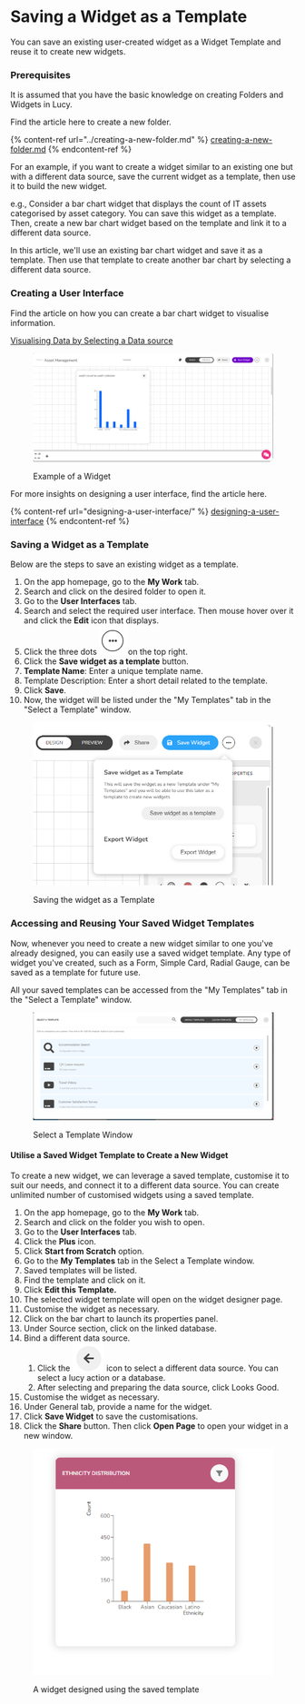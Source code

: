 # Saving a Widget as a Template

You can save an existing user-created widget as a  Widget Template and reuse it to create new widgets.&#x20;

### Prerequisites

It is assumed that you have the basic knowledge on creating Folders and Widgets in Lucy.

Find the article here to create a new folder.

{% content-ref url="../creating-a-new-folder.md" %}
[creating-a-new-folder.md](../creating-a-new-folder.md)
{% endcontent-ref %}

For an example, if you want to create a widget similar to an existing one but with a different data source,  save the current widget as a template, then use it to build the new widget.

e.g., Consider a bar chart widget that displays the count of IT assets categorised by asset category. You can save this widget as a template. Then, create a new bar chart widget based on the template and link it to a different data source.

In this article, we'll use an existing bar chart widget and save it as a template. Then use that template to create another bar chart by selecting a different data source.

### Creating a User Interface

Find the article on how you can create a bar chart widget to visualise information.

[Visualising Data by Selecting a Data source](designing-a-user-interface/designing-a-user-interface-to-visualise-information.md#id-1.-visualising-data-by-selecting-a-data-source)

<figure><img src="../../.gitbook/assets/image (1) (1).png" alt=""><figcaption><p>Example of a Widget</p></figcaption></figure>

For more insights on designing a user interface, find the article here.

{% content-ref url="designing-a-user-interface/" %}
[designing-a-user-interface](designing-a-user-interface/)
{% endcontent-ref %}

### Saving a Widget as a Template

Below are the steps to save an existing widget as a template.

1. On the app homepage, go to the **My Work** tab.
2. Search and click on the desired folder to open it.
3. Go to the **User Interfaces** tab.
4. Search and select the required user interface. Then mouse hover over it and click the **Edit** icon that displays.
5. Click the three dots ![](<../../.gitbook/assets/image (57).png>)on the top right.
6. Click the **Save widget as a template** button.
7. **Template Name**: Enter a unique template name.
8. Template Description: Enter a short detail related to the template.
9. Click **Save**.
10. Now, the widget will be listed under the "My Templates" tab in the "Select a Template" window.

<figure><img src="../../.gitbook/assets/image (56).png" alt=""><figcaption><p>Saving the widget as a Template</p></figcaption></figure>

### Accessing and Reusing Your Saved Widget Templates

Now, whenever you need to create a new widget similar to one you've already designed, you can easily use a saved widget template. Any type of widget you've created, such as a Form, Simple Card, Radial Gauge, can be saved as a template for future use.

All your saved templates can be accessed from the "My Templates" tab in the "Select a Template" window.

<figure><img src="../../.gitbook/assets/Select a Template window.png" alt=""><figcaption><p>Select a Template Window</p></figcaption></figure>

#### Utilise a Saved Widget Template to Create a New Widget

To create a new widget, we can leverage a saved template, customise it to suit our needs, and connect it to a different data source. You can create unlimited number of customised widgets using a saved template.

1. On the app homepage, go to the **My Work** tab.
2. Search and click on the folder you wish to open.
3. Go to the **User Interfaces** tab.
4. Click the **Plus** icon.
5. Click **Start from Scratch** option.
6. Go to the **My Templates** tab in the Select a Template window.
7. Saved templates will be listed.
8. Find the template and click on it.
9. &#x20;Click **Edit this Template.**
10. The selected widget template will open on the widget designer page.
11. Customise the widget as necessary.
12. Click on the bar chart to launch its properties panel.
13. Under Source section, click on the linked database.
14. Bind a different data source.
    1. Click the ![](<../../.gitbook/assets/image (2).png>) icon to select a different data source. You can select a lucy action or a database.
    2. After selecting and preparing the data source, click Looks Good.
15. Customise the widget as necessary.
16. Under General tab, provide a name for the widget.
17. Click **Save Widget** to save the customisations.
18. Click the **Share** button. Then click **Open Page** to open your widget in a new window.

<figure><img src="../../.gitbook/assets/image (3).png" alt=""><figcaption><p>A widget designed using the saved template</p></figcaption></figure>
